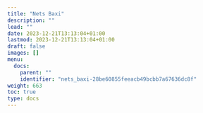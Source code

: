 ```yaml
---
title: "Nets Baxi"
description: ""
lead: ""
date: 2023-12-21T13:13:04+01:00
lastmod: 2023-12-21T13:13:04+01:00
draft: false
images: []
menu:
  docs:
    parent: ""
    identifier: "nets_baxi-28be60855feeacb49bcbb7a67636dc8f"
weight: 663
toc: true
type: docs
---
```

